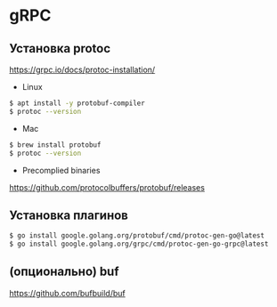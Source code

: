 # gRPC

## Установка protoc

https://grpc.io/docs/protoc-installation/

* Linux

```bash
$ apt install -y protobuf-compiler
$ protoc --version
```

* Mac

```bash
$ brew install protobuf
$ protoc --version 
```

* Precomplied binaries

https://github.com/protocolbuffers/protobuf/releases

## Установка плагинов

```bash
$ go install google.golang.org/protobuf/cmd/protoc-gen-go@latest
$ go install google.golang.org/grpc/cmd/protoc-gen-go-grpc@latest
```

## (опционально) buf

https://github.com/bufbuild/buf